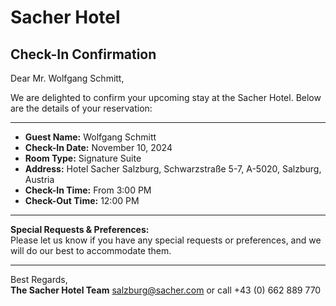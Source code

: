 # Sacher Hotel 
## Check-In Confirmation

Dear Mr. Wolfgang Schmitt,

We are delighted to confirm your upcoming stay at the Sacher Hotel. Below are the details of your reservation:

---

- **Guest Name:** Wolfgang Schmitt  
- **Check-In Date:** November 10, 2024  
- **Room Type:** Signature Suite
- **Address:** Hotel Sacher Salzburg, Schwarzstraße 5-7, A-5020, Salzburg, Austria  
- **Check-In Time:** From 3:00 PM  
- **Check-Out Time:** 12:00 PM

--- 

**Special Requests & Preferences:**  
Please let us know if you have any special requests or preferences, and we will do our best to accommodate them.

---

Best Regards,  
**The Sacher Hotel Team**
salzburg@sacher.com or call +43 (0) 662 889 770
